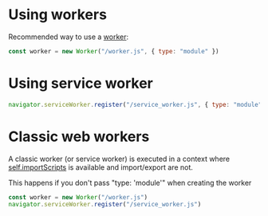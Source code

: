 # Using workers

Recommended way to use a [worker](https://developer.mozilla.org/en-US/docs/Web/API/Web_Workers_API/Using_web_workers):

```js
const worker = new Worker("/worker.js", { type: "module" })
```

# Using service worker

```js
navigator.serviceWorker.register("/service_worker.js", { type: "module" })
```

# Classic web workers

A classic worker (or service worker) is executed in a context where [self.importScripts](https://developer.mozilla.org/en-US/docs/Web/API/WorkerGlobalScope/importScripts) is available and import/export are not.

This happens if you don't pass "type: 'module'" when creating the worker

```js
const worker = new Worker("/worker.js")
navigator.serviceWorker.register("/service_worker.js")
```
